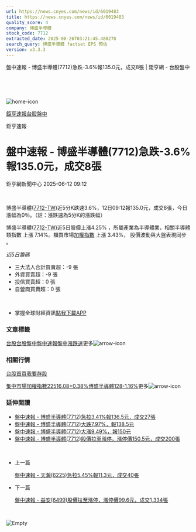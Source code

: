 ```yaml
---
url: https://news.cnyes.com/news/id/6019483
title: https://news.cnyes.com/news/id/6019483
quality_score: 4
company: 博盛半導體
stock_code: 7712
extracted_date: 2025-06-26T03:21:45.480278
search_query: 博盛半導體 factset EPS 預估
version: v3.3.3
---
```


盤中速報 - 博盛半導體(7712)急跌-3.6%報135.0元，成交8張 | 鉅亨網 - 台股盤中

‌

‌

![home-icon](/assets/icons/breadCrumb/symbol-icon-home.svg)

[鉅亨速報](/news/cat/anue_live)[台股盤中](/news/cat/tw_live)

鉅亨速報

# 盤中速報 - 博盛半導體(7712)急跌-3.6%報135.0元，成交8張

鉅亨網新聞中心 2025-06-12 09:12

‌

博盛半導體([7712-TW](https://www.cnyes.com/twstock/7712))近5分K跌速3.6%，12日09:12報135.0元，成交8張，今日漲幅為0％。（註：漲跌速為5分K的漲跌幅）

博盛半導體([7712-TW](https://www.cnyes.com/twstock/7712))近5日股價上漲4.25% ，所屬產業為半導體業，相關半導體類指數 上漲 7.14%。櫃買市場[加權指數](https://invest.cnyes.com/index/TWS/TSE01) 上漲 3.43%， 股價波動與大盤表現同步 。

*近5日籌碼*

* 三大法人合計買賣超：-9 張
* 外資買賣超：-9 張
* 投信買賣超：0 張
* 自營商買賣超：0 張

‌

* 掌握全球財經資訊[點我下載APP](http://www.cnyes.com/app/?utm_source=mweb&utm_medium=HamMenuBanner&utm_campaign=fixed&utm_content=entr)

### 文章標籤

[台股](https://news.cnyes.com/tag/台股 "台股")[台股盤中](https://news.cnyes.com/tag/台股盤中 "台股盤中")[盤中速報](https://news.cnyes.com/tag/盤中速報 "盤中速報")[盤中漲跌速](https://news.cnyes.com/tag/盤中漲跌速 "盤中漲跌速")更多![arrow-icon](/assets/icons/arrows/arrow-down.svg)

### 相關行情

[台股首頁](https://www.cnyes.com/twstock)[我要存股](https://supr.link/8OHaU)

[集中市場加權指數22516.08+0.38%](https://invest.cnyes.com/index/TWS/TSE01)[博盛半導體128-1.16%](https://www.cnyes.com/twstock/7712)更多![arrow-icon](/assets/icons/arrows/arrow-down.svg)

### 延伸閱讀

* [盤中速報 - 博盛半導體(7712)急拉3.41%報136.5元，成交27張](/news/id/6017896)
* [盤中速報 - 博盛半導體(7712)大跌7.97%，報138.5元](/news/id/5966882)
* [盤中速報 - 博盛半導體(7712)大漲9.49%，報150元](/news/id/5962194)
* [盤中速報 - 博盛半導體(7712)股價拉至漲停，漲停價150.5元，成交200張](/news/id/5962130)

‌

* 上一篇

  [盤中速報 - 天瀚(6225)急拉5.45%報11.3元，成交40張](/news/id/6019777)
* 下一篇

  [盤中速報 - 益安(6499)股價拉至漲停，漲停價99.6元，成交1,334張](/news/id/6018137)

‌

![Empty](/assets/icons/skeleton/empty-image.svg)

‌